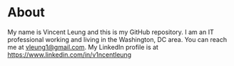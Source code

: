 # About
My name is Vincent Leung and this is my GitHub repository. I am an IT professional working and living in the Washington, DC area. 
You can reach me at vleung1@gmail.com. 
My LinkedIn profile is at https://www.linkedin.com/in/v1ncentleung 
